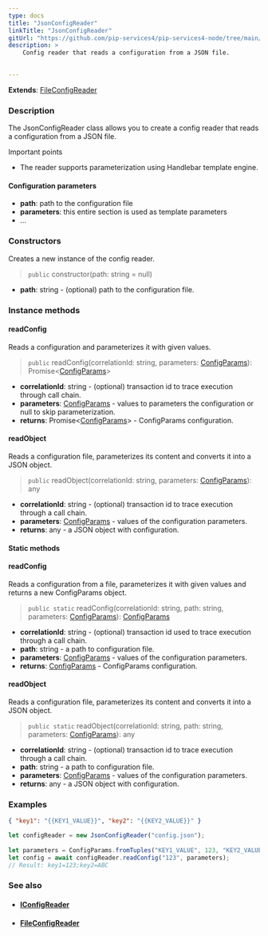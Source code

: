 ```yaml
---
type: docs
title: "JsonConfigReader"
linkTitle: "JsonConfigReader"
gitUrl: "https://github.com/pip-services4/pip-services4-node/tree/main/pip-services4-config-node"
description: >
    Config reader that reads a configuration from a JSON file.

    
---
```


**Extends**: [FileConfigReader](../file_config_reader)

### Description

The JsonConfigReader class allows you to create a config reader that reads a configuration from a JSON file.

Important points

- The reader supports parameterization using Handlebar template engine.

#### Configuration parameters

- **path**: path to the configuration file
- **parameters**: this entire section is used as template parameters
- ...


### Constructors
Creates a new instance of the config reader.

> `public` constructor(path: string = null)

- **path**: string - (optional) path to the configuration file.


### Instance methods


#### readConfig
Reads a configuration and parameterizes it with given values.

> `public` readConfig(correlationId: string, parameters: [ConfigParams](../../../components/config/config_params)): Promise<[ConfigParams](../../../components/config/config_params)>

- **correlationId**: string - (optional) transaction id to trace execution through call chain.
- **parameters**: [ConfigParams](../../../components/config/config_params) - values to parameters the configuration or null to skip parameterization.
- **returns**: Promise<[ConfigParams](../../../components/config/config_params)> - ConfigParams configuration.


#### readObject
Reads a configuration file, parameterizes its content and converts it into a JSON object.

> `public` readObject(correlationId: string, parameters: [ConfigParams](../../../components/config/config_params)): any

- **correlationId**: string - (optional) transaction id to trace execution through a call chain.
- **parameters**: [ConfigParams](../../../components/config/config_params) - values of the configuration parameters.
- **returns**: any - a JSON object with configuration.


#### Static methods

#### readConfig
Reads a configuration from a file, parameterizes it with given values and returns a new ConfigParams object.

> `public static` readConfig(correlationId: string, path: string, parameters: [ConfigParams](../../../components/config/config_params)): [ConfigParams](../../../components/config/config_params)

- **correlationId**: string - (optional) transaction id used to trace execution through a call chain.
- **path**: string - a path to configuration file.
- **parameters**: [ConfigParams](../../../components/config/config_params) - values of the configuration parameters.
- **returns**: [ConfigParams](../../../components/config/config_params) - ConfigParams configuration.


#### readObject
Reads a configuration file, parameterizes its content and converts it into a JSON object.

> `public static` readObject(correlationId: string, path: string, parameters: [ConfigParams](../../../components/config/config_params)): any

- **correlationId**: string - (optional) transaction id to trace execution through a call chain.
- **path**: string - a path to configuration file.
- **parameters**: [ConfigParams](../../../components/config/config_params) - values of the configuration parameters.
- **returns**: any - a JSON object with configuration.

### Examples

```json
{ "key1": "{{KEY1_VALUE}}", "key2": "{{KEY2_VALUE}}" }
```
    
        
```typescript
let configReader = new JsonConfigReader("config.json");
  
let parameters = ConfigParams.fromTuples("KEY1_VALUE", 123, "KEY2_VALUE", "ABC");
let config = await configReader.readConfig("123", parameters);
// Result: key1=123;key2=ABC
```

### See also
- #### [IConfigReader](../iconfig_reader)
- #### [FileConfigReader](../file_config_reader)
